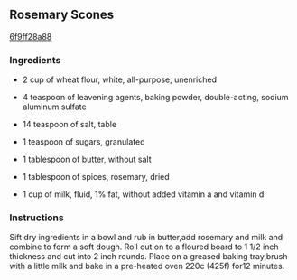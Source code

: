 ## Rosemary Scones

[6f9ff28a88](http://www.food.com/recipe/rosemary-scones-11310)

### Ingredients

 - 2 cup of wheat flour, white, all-purpose, unenriched

 - 4 teaspoon of leavening agents, baking powder, double-acting, sodium aluminum sulfate

 - 14 teaspoon of salt, table

 - 1 teaspoon of sugars, granulated

 - 1 tablespoon of butter, without salt

 - 1 tablespoon of spices, rosemary, dried

 - 1 cup of milk, fluid, 1% fat, without added vitamin a and vitamin d

### Instructions

Sift dry ingredients in a bowl and rub in butter,add rosemary and milk and combine to form a soft dough. Roll out on to a floured board to 1 1/2 inch thickness and cut into 2 inch rounds. Place on a greased baking tray,brush with a little milk and bake in a pre-heated oven 220c (425f) for12 minutes.
